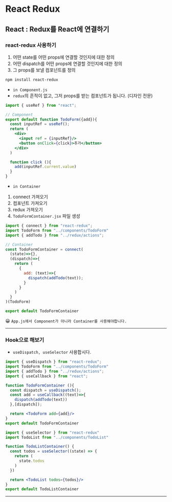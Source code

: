 # React Redux

## React : Redux를 React에 연결하기

### react-redux 사용하기

1. 어떤 state를 어떤 props에 연결할 것인지에 대한 정의
2. 어떤 dispatch를 어떤 props에 연결할 것인지에 대한 정의
3. 그 props를 보낼 컴포넌트를 정의

```bash
npm install react-redux
```

- `in Component.js`
- `redux`의 흔적이 없고, 그저 props를 받는 컴포넌트가 됩니다. (디자인 전문)

```jsx
import { useRef } from "react";

// Component 
export default function TodoForm({add}){
  const inputRef = useRef();
  return (
    <div>
      <input ref = {inputRef}/>
      <button onClick={click}>추가</button>
    </div>
  )

  function click (){
    add(inputRef.current.value)
  }
}
```

- `in Container`
1. connect 가져오기
2. 컴포넌트 가져오기
3. redux 가져오기 
4. `TodoFormContainer.jsx` 파일 생성

```jsx
import { connect } from "react-redux";
import TodoForm from "../components/TodoForm"  
import { addTodo } from "../redux/actions";

// Container
const TodoFormContainer = connect(
  (state)=>{},
  (dispatch)=>{
    return (
      {
        add: (text)=>{
          dispatch(addTodo(text));
        }
      } 
    )
  }
)(TodoForm)

export default TodoFormContainer
```

😀 `App.js에서 Component가 아니라 Container를 사용해야합니다.` 

---

### Hook으로 해보기

- `useDispatch, useSelector` 사용합시다.

```jsx
import { useDispatch } from "react-redux";
import TodoForm from "../components/TodoForm"
import { addTodo } from "../redux/actions";
import { useCallback } from "react";

function TodoFormContainer (){
  const dispatch = useDispatch(); 
  const add = useCallback((text)=>{
    dispatch(addTodo(text))
  },[dispatch]);

  return <TodoForm add={add}/>
}
export default TodoFormContainer
```

```jsx
import { useSelector } from "react-redux"
import TodoList from "../components/TodoList"

function TodoListContainer() {
  const todos = useSelector((state) => {
    return (
      state.todos
    )
  })

  return <TodoList todos={todos}/>
}
export default TodoListContainer
```

---
